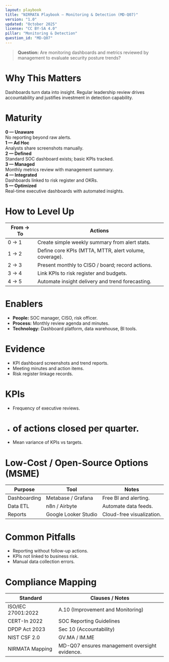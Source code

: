 ```yaml
---
layout: playbook
title: "NIRMATA Playbook — Monitoring & Detection (MD-Q07)"
version: "1.0"
updated: "October 2025"
license: "CC BY-SA 4.0"
pillar: "Monitoring & Detection"
question_id: "MD-Q07"
---
```


> **Question:** Are monitoring dashboards and metrics reviewed by management to evaluate security posture trends?

# Why This Matters
Dashboards turn data into insight. Regular leadership review drives accountability and justifies investment in detection capability.

# Maturity
<div class="levels-grid">
  <div class="level level-0"><strong>0 — Unaware</strong><br>No reporting beyond raw alerts.</div>
  <div class="level level-1"><strong>1 — Ad Hoc</strong><br>Analysts share screenshots manually.</div>
  <div class="level level-2"><strong>2 — Defined</strong><br>Standard SOC dashboard exists; basic KPIs tracked.</div>
  <div class="level level-3"><strong>3 — Managed</strong><br>Monthly metrics review with management summary. </div>
  <div class="level level-4"><strong>4 — Integrated</strong><br>Dashboards linked to risk register and OKRs. </div>
  <div class="level level-5"><strong>5 — Optimized</strong><br>Real-time executive dashboards with automated insights. </div>
</div>

# How to Level Up

| From → To | Actions |
|---|---|
|0 → 1|Create simple weekly summary from alert stats.|
|1 → 2|Define core KPIs (MTTA, MTTR, alert volume, coverage).|
|2 → 3|Present monthly to CISO / board; record actions.|
|3 → 4|Link KPIs to risk register and budgets.|
|4 → 5|Automate insight delivery and trend forecasting. |

# Enablers
- **People:** SOC manager, CISO, risk officer.  
- **Process:** Monthly review agenda and minutes.  
- **Technology:** Dashboard platform, data warehouse, BI tools.

# Evidence
- KPI dashboard screenshots and trend reports.  
- Meeting minutes and action items.  
- Risk register linkage records.

# KPIs
- Frequency of executive reviews.  
- # of actions closed per quarter.  
- Mean variance of KPIs vs targets.

# Low-Cost / Open-Source Options (MSME)

| Purpose | Tool | Notes |
|---|---|---|
|Dashboarding|Metabase / Grafana|Free BI and alerting.|
|Data ETL|n8n / Airbyte|Automate data feeds.|
|Reports|Google Looker Studio|Cloud-free visualization. |

# Common Pitfalls
- Reporting without follow-up actions.  
- KPIs not linked to business risk.  
- Manual data collection errors.

# Compliance Mapping

| Standard | Clauses / Notes |
|---|---|
|ISO/IEC 27001:2022|A.10 (Improvement and Monitoring)|
|CERT-In 2022|SOC Reporting Guidelines|
|DPDP Act 2023|Sec 10 (Accountability)|
|NIST CSF 2.0|GV.MA / IM.ME|
|NIRMATA Mapping|MD-Q07 ensures management oversight evidence.|

